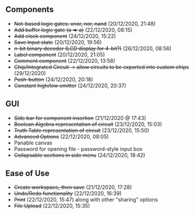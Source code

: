 ## Components

- ~~Not-based logic gates: xnor, nor, nand~~ (20/12/2020, 21:48)
- ~~Add buffer logic gate (a => a)~~ (22/12/2020, 08:15)
- ~~Add clock component~~ (24/12/2020, 15:22)
- ~~Save Input state~~ (20/12/2020, 19:56)
- ~~*n*-bit binary decoder (LCD display for 4-bit?)~~ (26/12/2020, 08:56)
- ~~Label component~~ (20/12/2020, 21:05)
- ~~Comment component~~ (22/12/2020, 13:58)
- ~~Chip/Integrated Circuit -> allow circuits to be exported into custom chips~~ (29/12/2020)
- ~~Push-button~~ (24/12/2020, 20:18)
- ~~Constant high/low emitter~~ (24/12/2020, 20:37)

## GUI

- ~~Side bar for component insertion~~ (21/12/2020 @ 17:43)
- ~~Boolean Algebra representation of circuit~~ (23/12/2020, 15:03)
- ~~Truth Table representation of circuit~~ (23/12/2020, 15:50)
- ~~Advanced Options~~ (22/12/2020, 08:05)
- Panable canvas
- Password for opening file - password-style input box
- ~~Collapsable sections in side menu~~ (24/12/2020, 18:42)

## Ease of Use

- ~~Create workspace, then save~~ (21/12/2020, 17:28)
- ~~Undo/Redo functionality~~ (22/12/2020, 16:39)
- ~~Print~~ (22/12/2020, 15:47) along with other "sharing" options
- ~~File Upload~~ (22/12/2020, 15:35)

